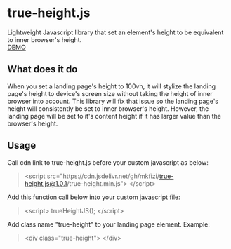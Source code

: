 # true-height.js
Lightweight Javascript library that set an element's height to be equivalent to inner browser's height.<br>
[DEMO](https://mkfizi.github.io/true-height.js)

## What does it do
When you set a landing page's height to 100vh, it will stylize the landing page's height to device's screen size without taking the height of inner browser into account. This library will fix that issue so the landing page's height will consistently be set to inner browser's height. However, the landing page will be set to it's content height if it has larger value than the browser's height.

## Usage
Call cdn link to true-height.js before your custom javascript as below:
> &lt;script src="https://<i></i>cdn<i></i>.jsdelivr.net/gh/mkfizi/true-height.js@1.0.1/true-height.min.js"> &lt;/script>

Add this function call below into your custom javascript file:
> &lt;script> trueHeightJS(); &lt;/script>

Add class name "true-height" to your landing page element. Example:

> &lt;div class="true-height"> &lt;/div>
